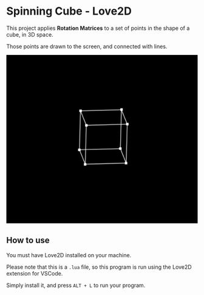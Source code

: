 # Spinning Cube  - Love2D

This project applies **Rotation Matrices** to a set of points in the shape of a cube, in 3D space.

Those points are drawn to the screen, and connected with lines.


![image alt](https://github.com/Camuflagem22/Learning-Lab/blob/main/3-%20Spinning%20Cube/pictures/Spinning%20Cube.png?raw=true)


## How to use

You must have Love2D installed on your machine.

Please note that this is a  `.lua`  file, so this program is run using the Love2D extension for VSCode.

Simply install it, and press  `ALT + L`  to run your program.
